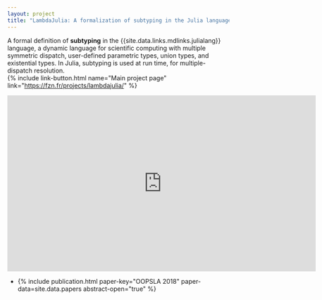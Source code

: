 ```yaml
---
layout: project
title: "LambdaJulia: A formalization of subtyping in the Julia language (2017–2018)"
---
```


A formal definition of **subtyping**
in the {{site.data.links.mdlinks.julialang}} language,
a dynamic language for scientific computing with multiple symmetric dispatch,
user-defined parametric types, union types, and existential types.
In Julia, subtyping is used at run time, for multiple-dispatch resolution.  
{% include link-button.html name="Main project page"
  link="https://fzn.fr/projects/lambdajulia/" %}

<iframe width="700" height="400" src="https://www.youtube.com/embed/l8BWVXE7dwI" frameborder="0" allow="accelerometer; autoplay; clipboard-write; encrypted-media; gyroscope; picture-in-picture" allowfullscreen></iframe>

* {% include publication.html paper-key="OOPSLA 2018"
    paper-data=site.data.papers abstract-open="true" %}